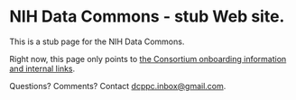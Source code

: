 # NIH Data Commons - stub Web site.

This is a stub page for the NIH Data Commons.

Right now, this page only points to
[the Consortium onboarding information and internal links](https://hackmd.io/s/rkhHC2cFf).

Questions? Comments? Contact [dcppc.inbox@gmail.com](mailto:dcppc.inbox@gmail.com).
